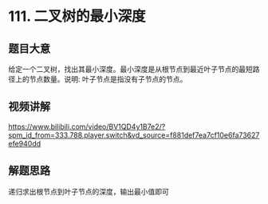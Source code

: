 # 111. 二叉树的最小深度

## 题目大意
给定一个二叉树，找出其最小深度。最小深度是从根节点到最近叶子节点的最短路径上的节点数量。说明: 叶子节点是指没有子节点的节点。

## 视频讲解
https://www.bilibili.com/video/BV1QD4y1B7e2/?spm_id_from=333.788.player.switch&vd_source=f881def7ea7cf10e6fa73627efe940dd

## 解题思路
递归求出根节点到叶子节点的深度，输出最小值即可

